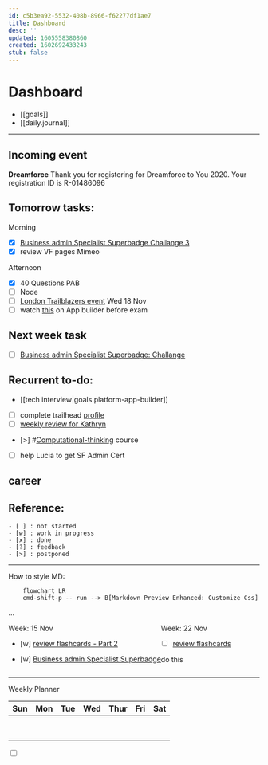 ```yaml
---
id: c5b3ea92-5532-408b-8966-f62277df1ae7
title: Dashboard
desc: ''
updated: 1605558380860
created: 1602692433243
stub: false
---
```

# Dashboard

- [[goals]]
- [[daily.journal]]

---
## Incoming event
**Dreamforce**
Thank you for registering for Dreamforce to You 2020.
Your registration ID is R-01486096

## Tomorrow tasks:
Morning
- [x] [Business admin Specialist Superbadge Challange 3](https://trailhead.salesforce.com/content/learn/superbadges/superbadge_business_specialist?trailmix_creator_id=strailhead&trailmix_slug=prepare-for-your-salesforce-administrator-credential)
- [x] review VF pages Mimeo

Afternoon
- [x] 40 Questions PAB
- [ ] Node
- [ ] [London Trailblazers event](https://u6682178.ct.sendgrid.net/ls/click?upn=v3lFydCCL4vng1LN0PAxPdWFV-2BJGDdyfbd24O-2BGilMylNwi2KyIo-2F-2B6HKjfprteIuQ-2B6JbxVh1euF9l3fNkBCmeGQj2UgNZ-2BjDhGxCmropu-2BWPYWZTkBKxaqZWvfR9I5TGcOPrYh-2FevJ5XDb1rXGUw-3D-3DhDsB_FODTUQdMiBXDK1JRGsAgLhKVtheQ4SBstYL8EXlt1rKMaQ5-2FtCReR2-2FoA6g46JXOGZk6rDvu1QVUyw-2F5-2BhhJT1MGYhV7x8-2Bhyd-2BLo8Nzb7Wv-2BGJrsNKE14adVhL-2F89r2kDJeG-2FTgUczKCYixxobI3igz2yLfDsfPB8rIfkQ2e5kzZQZ0bg8zogEtkOrXD9RxM0RMmJn0hB8gUFnlrqvruZ7ZI1KvcPE-2BdHXF4sSZIkE-3D)  Wed 18 Nov
- [ ] watch [this](https://www.youtube.com/watch?v=yYbrkaW4CgM) on App builder before exam

## Next week task
- [ ] [Business admin Specialist Superbadge: Challange ](https://trailhead.salesforce.com/content/learn/superbadges/superbadge_business_specialist?trailmix_creator_id=strailhead&trailmix_slug=prepare-for-your-salesforce-administrator-credential)

## Recurrent to-do:
- [[tech interview|goals.platform-app-builder]]
- [ ] complete trailhead [profile](https://trailblazer.me/id)
- [ ] [weekly review for Kathryn](https://docs.google.com/document/d/1RcVrCH8Ch0T9X_k4-lo5Z8O21agcuhXG_AA9Zsb9CFc/edit)
- [>] #[Computational-thinking](https://www.wolfram.com/wolfram-u/cbm-cause-or-correlation/) course
- [ ] help Lucia to get SF Admin Cert

## career


## Reference:
```
- [ ] : not started
- [w] : work in progress
- [x] : done
- [?] : feedback
- [>] : postponed
```

---

How to style MD:
```mermaid
    flowchart LR
    cmd-shift-p -- run --> B[Markdown Preview Enhanced: Customize Css]
```
...
<div style="display:flex">
<div class="col2">
<div>Week: 15 Nov</div>
<div> 

- [w] [review flashcards - Part 2](https://trailhead.salesforce.com/en/content/learn/trails/platform-app-builder-certification-prep?trailmix_creator_id=strailhead&trailmix_slug=prepare-for-your-salesforce-platform-app-builder-credential)
</div>
<div>

- [w] [Business admin Specialist Superbadge](https://trailhead.salesforce.com/content/learn/superbadges/superbadge_business_specialist?trailmix_creator_id=strailhead&trailmix_slug=prepare-for-your-salesforce-administrator-credential)</div>
</div>

<div class="col2">Week: 22 Nov
<div>

- [ ] [review flashcards](https://trailhead.salesforce.com/en/content/learn/trails/platform-app-builder-certification-prep?trailmix_creator_id=strailhead&trailmix_slug=prepare-for-your-salesforce-platform-app-builder-credential)</div>
<div>do this</div>
</div>
</div>

---

Weekly Planner

| Sun  |  Mon | Tue  | Wed  | Thur  | Fri  | Sat  |   
|---|---|---|---|---|---|---|
|   |   |   |   |   |   |   |  
|   |   |   |   |   |   |   |  
|   |   |   |   |   |   |   |
|   |   |   |   |   |   |   |
|   |   |   |   |   |   |   |
|   |   |   |   |   |   |   |
|   |   |   |   |   |   |   |
|   |   |   |   |   |   |   |
<input type="checkbox"> 